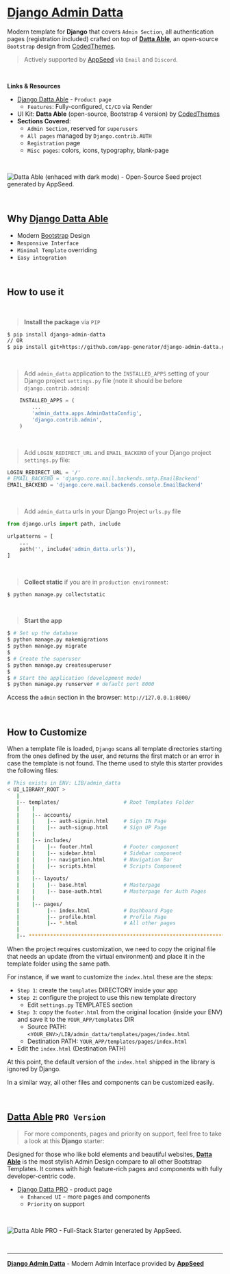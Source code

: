 # [Django Admin Datta](https://appseed.us/product/datta-able/django/)

Modern template for **Django** that covers `Admin Section`, all authentication pages (registration included) crafted on top of **[Datta Able](https://appseed.us/product/datta-able/django/)**, 
an open-source `Bootstrap` design from [CodedThemes](https://bit.ly/37fF9RT).

> Actively supported by [AppSeed](https://appseed.us/) via `Email` and `Discord`.

<br />

**Links & Resources**

- [Django Datta Able](https://appseed.us/product/datta-able/django/) - `Product page`
  - `Features`: Fully-configured, `CI/CD` via Render
- UI Kit: **Datta Able** (open-source, Bootstrap 4 version) by [CodedThemes](https://bit.ly/37fF9RT)
- **Sections Covered**: 
  - `Admin Section`, reserved for `superusers`
  - `All pages` managed by `Django.contrib.AUTH`
  - `Registration` page
  - `Misc pages`: colors, icons, typography, blank-page 
  
<br />

![Datta Able (enhaced with dark mode) - Open-Source Seed project generated by AppSeed.](https://user-images.githubusercontent.com/51070104/176118649-7233ffbc-6118-4f56-8cda-baa81d256877.png)

<br />

## Why [Django Datta Able](https://appseed.us/product/datta-able/django/)

- Modern [Bootstrap](https://www.admin-dashboards.com/bootstrap-5-templates/) Design
- `Responsive Interface`
- `Minimal Template` overriding
- `Easy integration`

<br />

## How to use it

<br />

> **Install the package** via `PIP` 

```bash
$ pip install django-admin-datta
// OR
$ pip install git+https://github.com/app-generator/django-admin-datta.git
```

<br />

> Add `admin_datta` application to the `INSTALLED_APPS` setting of your Django project `settings.py` file (note it should be before `django.contrib.admin`):

```python
    INSTALLED_APPS = (
        ...
        'admin_datta.apps.AdminDattaConfig',
        'django.contrib.admin',
    )
```

<br />

> Add `LOGIN_REDIRECT_URL` and `EMAIL_BACKEND` of your Django project `settings.py` file:

```python
LOGIN_REDIRECT_URL = '/'
# EMAIL_BACKEND = 'django.core.mail.backends.smtp.EmailBackend'
EMAIL_BACKEND = 'django.core.mail.backends.console.EmailBackend'
```

<br />

> Add `admin_datta` urls in your Django Project `urls.py` file

```python
from django.urls import path, include

urlpatterns = [
    ...
    path('', include('admin_datta.urls')),
]
```

<br />

> **Collect static** if you are in `production environment`:

```bash
$ python manage.py collectstatic
```

<br />

> **Start the app**

```bash
$ # Set up the database
$ python manage.py makemigrations
$ python manage.py migrate
$
$ # Create the superuser
$ python manage.py createsuperuser
$
$ # Start the application (development mode)
$ python manage.py runserver # default port 8000
```

Access the `admin` section in the browser: `http://127.0.0.1:8000/`

<br />

## How to Customize 

When a template file is loaded, `Django` scans all template directories starting from the ones defined by the user, and returns the first match or an error in case the template is not found. 
The theme used to style this starter provides the following files: 

```bash
# This exists in ENV: LIB/admin_datta
< UI_LIBRARY_ROOT >                      
   |
   |-- templates/                     # Root Templates Folder 
   |    |          
   |    |-- accounts/       
   |    |    |-- auth-signin.html     # Sign IN Page
   |    |    |-- auth-signup.html     # Sign UP Page
   |    |
   |    |-- includes/       
   |    |    |-- footer.html          # Footer component
   |    |    |-- sidebar.html         # Sidebar component
   |    |    |-- navigation.html      # Navigation Bar
   |    |    |-- scripts.html         # Scripts Component
   |    |
   |    |-- layouts/       
   |    |    |-- base.html            # Masterpage
   |    |    |-- base-auth.html       # Masterpage for Auth Pages
   |    |
   |    |-- pages/       
   |         |-- index.html           # Dashboard Page
   |         |-- profile.html         # Profile Page
   |         |-- *.html               # All other pages
   |    
   |-- ************************************************************************
```

When the project requires customization, we need to copy the original file that needs an update (from the virtual environment) and place it in the template folder using the same path. 

For instance, if we want to customize the `index.html` these are the steps:

- `Step 1`: create the `templates` DIRECTORY inside your app 
- `Step 2`: configure the project to use this new template directory
  - Edit `settings.py` TEMPLATES section 
- `Step 3`: copy the `footer.html` from the original location (inside your ENV) and save it to the `YOUR_APP/templates` DIR
  - Source PATH: `<YOUR_ENV>/LIB/admin_datta/templates/pages/index.html`
  - Destination PATH: `YOUR_APP/templates/pages/index.html`
- Edit the `index.html` (Destination PATH)     

At this point, the default version of the `index.html` shipped in the library is ignored by Django.

In a similar way, all other files and components can be customized easily.

<br />

## [Datta Able](https://appseed.us/product/datta-able-pro/django/) `PRO Version`

> For more components, pages and priority on support, feel free to take a look at this **Django** starter:

Designed for those who like bold elements and beautiful websites, **[Datta Able](https://appseed.us/product/datta-able-pro/django/)** is the most stylish Admin Design compare to all other Bootstrap Templates. 
It comes with high feature-rich pages and components with fully developer-centric code. 

- [Django Datta PRO](https://appseed.us/product/datta-able-pro/django/) - product page
  - `Enhanced UI` - more pages and components
  - `Priority` on support

<br >

![Datta Able PRO - Full-Stack Starter generated by AppSeed.](https://user-images.githubusercontent.com/51070104/170474361-a58da82b-fff9-4a59-81a8-7ab99f478f48.png)

<br />

---
**[Django Admin Datta](https://appseed.us/product/datta-able/django/)** - Modern Admin Interface provided by **[AppSeed](https://appseed.us/)**
